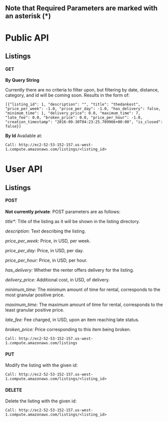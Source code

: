 ## Note that Required Parameters are marked with an asterisk \(\*\) ##
# Public API #
## Listings ##

#### GET ####
**By Query String**

Currently there are no criteria to filter upon, but filtering by date, distance, category, and id will be coming soon. Results in the form of:

`[{"listing_id": 1, "description": "", "title": "thedankest", "price_per_week": -1.0, "price_per_day": -1.0, "has_delivery": false, "minimum_time": 1, "delivery_price": 0.0, "maximum_time": 7, "late_fee": 0.0, "broken_price": 0.0, "price_per_hour": -1.0, "creation_timestamp": "2016-09-30T04:23:25.709966+00:00", "is_closed": false}]`

**By Id**
Available at:

`Call: http://ec2-52-53-152-157.us-west-1.compute.amazonaws.com/listings/<listing_id>`

# User API #
## Listings ##

#### POST ####
**Not currently private**: POST parameters are as follows:

*title\*:* Title of the listing as it will be shown in the listing directory.

*description:* Text describing the listing.

*price_per_week:* Price, in USD, per week.

*price_per_day:* Price, in USD, per day.

*price_per_hour:* Price, in USD, per hour.

*has_delivery:* Whether the renter offers delivery for the listing.

*delivery_price:* Additional cost, in USD, of delivery.

*minimum_time:* The minimum amount of time for rental, corresponds to the most granular positive price.

*maximum_time:* The maximum amount of time for rental, corresponds to the least granular positive price.

*late_fee:* Fee charged, in USD, upon an item reaching late status.

*broken_price:* Price corresponding to this item being broken.

`Call: http://ec2-52-53-152-157.us-west-1.compute.amazonaws.com/listings`

#### PUT ####

Modify the listing with the given id:

`Call: http://ec2-52-53-152-157.us-west-1.compute.amazonaws.com/listings/<listing_id>`

#### DELETE ####

Delete the listing with the given id:

`Call: http://ec2-52-53-152-157.us-west-1.compute.amazonaws.com/listings/<listing_id>`
